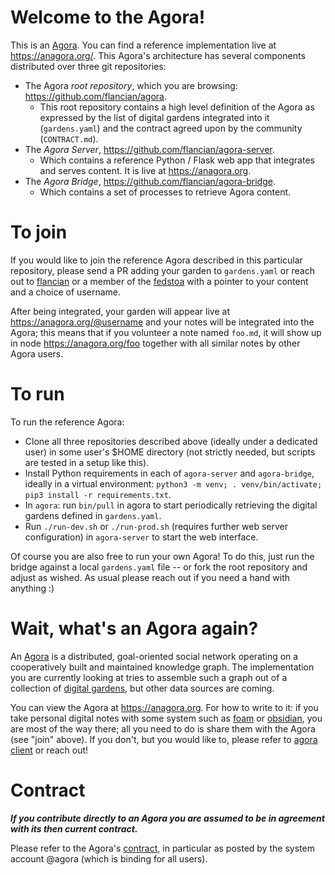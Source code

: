 # Welcome to the Agora!
This is an [Agora](https://flancia.org/agora). You can find a reference implementation live at <https://anagora.org/>.
This Agora's architecture has several components distributed over three git repositories:

- The Agora *root repository*, which you are browsing: <https://github.com/flancian/agora>. 
  - This root repository contains a high level definition of the Agora as expressed by the list of digital gardens integrated into it (`gardens.yaml`) and the contract agreed upon by the community (`CONTRACT.md`).
- The *Agora Server*, <https://github.com/flancian/agora-server>.
  - Which contains a reference Python / Flask web app that integrates and serves content. It is live at <https://anagora.org>.
- The *Agora Bridge*, <https://github.com/flancian/agora-bridge>.
  - Which contains a set of processes to retrieve Agora content.

# To join

If you would like to join the reference Agora described in this particular repository, please send a PR adding your garden to `gardens.yaml` or reach out to [flancian](https://anagora.org/flancian) or a member of the [fedstoa](https://anagora.org/fedstoa) with a pointer to your content and a choice of username. 

After being integrated, your garden will appear live at <https://anagora.org/@username> and your notes will be integrated into the Agora; this means that if you volunteer a note named ```foo.md```, it will show up in node <https://anagora.org/foo> together with all similar notes by other Agora users.

# To run

To run the reference Agora: 

- Clone all three repositories described above (ideally under a dedicated user) in some user's $HOME directory (not strictly needed, but scripts are tested in a setup like this).
- Install Python requirements in each of `agora-server` and `agora-bridge`, ideally in a virtual environment: `python3 -m venv; . venv/bin/activate; pip3 install -r requirements.txt`.
- In `agora`: run `bin/pull` in agora to start periodically retrieving the digital gardens defined in `gardens.yaml`.
- Run `./run-dev.sh` or `./run-prod.sh` (requires further web server configuration) in `agora-server` to start the web interface.

Of course you are also free to run your own Agora! To do this, just run the bridge against a local `gardens.yaml` file -- or fork the root repository and adjust as wished. As usual please reach out if you need a hand with anything :)

# Wait, what's an Agora again?

An [Agora](https://anagora.org/wiki/Agora) is a distributed, goal-oriented social network operating on a cooperatively built and maintained knowledge graph. The implementation you are currently looking at tries to assemble such a graph out of a collection of [digital gardens](flancia.org/go/garden), but other data sources are coming.

You can view the Agora at <https://anagora.org>. For how to write to it: if you take personal digital notes with some system such as [foam](https://anagora.org/foam) or [obsidian](https://anagora.org/obsidian), you are most of the way there; all you need to do is share them with the Agora (see "join" above). If you don't, but you would like to, please refer to [agora client](https://anagora.org/agora-join) or reach out!

# Contract
***If you contribute directly to an Agora you are assumed to be in agreement with its then current contract.*** 

Please refer to the Agora's [contract](https://anagora.org/contract), in particular as posted by the system account @agora (which is binding for all users).
